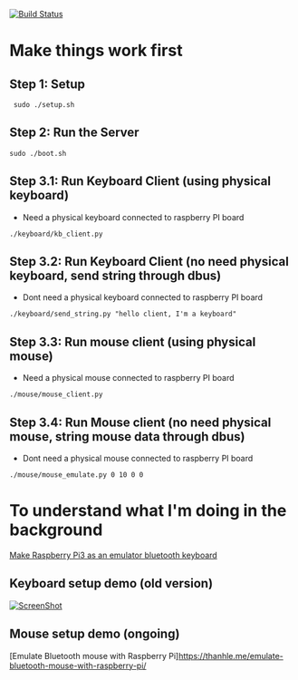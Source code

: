 [![Build Status](https://travis-ci.com/quangthanh010290/keyboard_mouse_emulate_on_raspberry.svg?branch=master)](https://travis-ci.com/quangthanh010290/keyboard_mouse_emulate_on_raspberry)

# Make things work first 

## Step 1: Setup 

```
 sudo ./setup.sh
```
 
 
## Step 2: Run the Server

```
sudo ./boot.sh
```


## Step 3.1: Run Keyboard Client (using physical keyboard)

- Need a physical keyboard connected to raspberry PI board

```
./keyboard/kb_client.py
```

## Step 3.2: Run Keyboard Client (no need physical keyboard, send string through dbus)

- Dont need a physical keyboard connected to raspberry PI board

```
./keyboard/send_string.py "hello client, I'm a keyboard"
```

## Step 3.3: Run mouse client (using physical mouse)

- Need a physical mouse connected to raspberry PI board
```
./mouse/mouse_client.py
```

## Step 3.4: Run Mouse client (no need physical mouse, string mouse data through dbus)

- Dont need a physical mouse connected to raspberry PI board
```
./mouse/mouse_emulate.py 0 10 0 0
```

# To understand what I'm doing in the background 
[Make Raspberry Pi3 as an emulator bluetooth keyboard](https://thanhle.me/make-raspberry-pi3-as-an-emulator-bluetooth-keyboard/)

## Keyboard setup demo (old version)

 [![ScreenShot](https://i0.wp.com/thanhle.me/wp-content/uploads/2020/02/bluetooth_mouse_emulate_on_ra%CC%81pberry.jpg)](https://www.youtube.com/watch?v=fFpIvjS4AXs)

## Mouse setup demo (ongoing)
[Emulate Bluetooth mouse with Raspberry Pi]https://thanhle.me/emulate-bluetooth-mouse-with-raspberry-pi/

